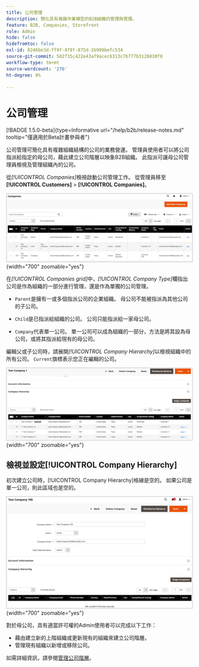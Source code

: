 ```yaml
---
title: 公司管理
description: 簡化具有複雜作業模型的B2B組織的管理與管理。
feature: B2B, Companies, Storefront
role: Admin
hide: false
hidefromtoc: false
exl-id: 8246be3d-ff9f-4f9f-875d-1b999befc534
source-git-commit: 582f15c422e43af9acec6313c7b777b3126030f8
workflow-type: tm+mt
source-wordcount: '276'
ht-degree: 0%

---
```


# 公司管理

[!BADGE 1.5.0-beta]{type=Informative url="/help/b2b/release-notes.md" tooltip="僅適用於Beta計畫參與者"}

公司管理可簡化具有複雜組織結構的公司的業務營運。 管理員使用者可以將公司指派給指定的母公司，藉此建立公司階層以映象B2B組織。 此指派可讓母公司管理員檢視及管理組織內的公司。

從&#x200B;*[!UICONTROL Companies]*&#x200B;檢視啟動公司管理工作。 從管理員移至&#x200B;**[!UICONTROL Customers]** > **[!UICONTROL Companies]**。

![B2B管理公司網格](./assets/companies-grid-view.png){width="700" zoomable="yes"}

在&#x200B;*[!UICONTROL Companies grid]*&#x200B;中，*[!UICONTROL Company Type]*&#x200B;欄指出公司是作為組織的一部分進行管理，還是作為單獨的公司管理。

- `Parent`是擁有一或多個指派公司的企業組織。 母公司不能被指派為其他公司的子公司。

- `Child`是已指派給組織的公司。 公司只能指派給一家母公司。

- `Company`代表單一公司。 單一公司可以成為組織的一部分，方法是將其設為母公司，或將其指派給現有的母公司。

編輯父或子公司時，請展開&#x200B;*[!UICONTROL Company Hierarchy]*&#x200B;以檢視組織中的所有公司。 `Current`旗標表示您正在編輯的公司。

![B2B公司階層網格](./assets/company-detail-hierarchy-current-flag.png){width="700" zoomable="yes"}


## 檢視並設定[!UICONTROL Company Hierarchy]

初次建立公司時，[!UICONTROL Company Hierarchy]格線是空的。 如果公司是單一公司，則此區域也是空的。

![B2B公司階層網格](./assets/company-hierarchy-grid.png){width="700" zoomable="yes"}

對於母公司，具有適當許可權的Admin使用者可以完成以下工作：

- 藉由建立新的上階組織或更新現有的組織來建立公司階層。
- 管理現有組織以新增或移除公司。

如需詳細資訊，請參閱[管理公司階層](assign-companies.md)。
